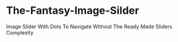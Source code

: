 # The-Fantasy-Image-Silder
Image Slider With Dots To Navigate Without The Ready Made Sliders Complexity
